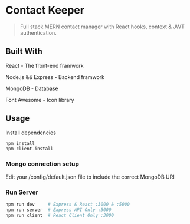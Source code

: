 # Contact Keeper

> Full stack MERN contact manager with React hooks, context & JWT authentication. 


## Built With
React - The front-end framwork

Node.js && Express - Backend framwork

MongoDB - Database

Font Awesome - Icon library 

## Usage

Install dependencies

```bash
npm install
npm client-install
```

### Mongo connection setup

Edit your /config/default.json file to include the correct MongoDB URI

### Run Server

```bash
npm run dev     # Express & React :3000 & :5000
npm run server  # Express API Only :5000
npm run client  # React Client Only :3000
```

